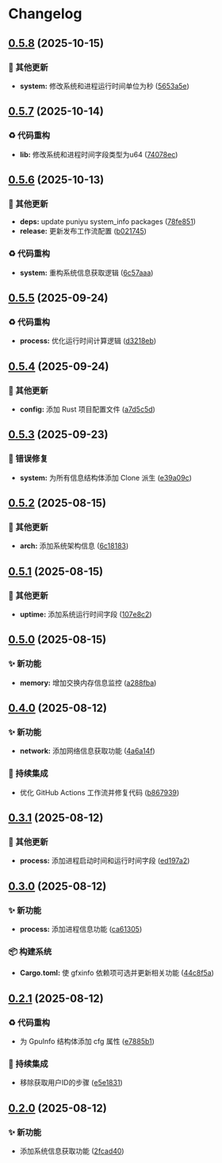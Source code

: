 # Changelog

## [0.5.8](https://github.com/puniyu/system-info/compare/v0.5.7...v0.5.8) (2025-10-15)


### 🔧 其他更新

* **system:** 修改系统和进程运行时间单位为秒 ([5653a5e](https://github.com/puniyu/system-info/commit/5653a5ee74b692a57077ad7728b6176fd1c9c8cb))

## [0.5.7](https://github.com/puniyu/system-info/compare/v0.5.6...v0.5.7) (2025-10-14)


### ♻️ 代码重构

* **lib:** 修改系统和进程时间字段类型为u64 ([74078ec](https://github.com/puniyu/system-info/commit/74078ec1d84353fd9aab846e062b171f3f2247a1))

## [0.5.6](https://github.com/puniyu/system-info/compare/v0.5.5...v0.5.6) (2025-10-13)


### 🔧 其他更新

* **deps:** update puniyu system_info packages ([78fe851](https://github.com/puniyu/system-info/commit/78fe851fccec30a2d7b12df382a849bc1c910497))
* **release:** 更新发布工作流配置 ([b021745](https://github.com/puniyu/system-info/commit/b0217457e01b14cc6dc37202e8598642f071cf18))


### ♻️ 代码重构

* **system:** 重构系统信息获取逻辑 ([6c57aaa](https://github.com/puniyu/system-info/commit/6c57aaabb9662f2020cb9d3e97ab1f73282a5cc3))

## [0.5.5](https://github.com/Puniyu/system-info/compare/v0.5.4...v0.5.5) (2025-09-24)


### ♻️ 代码重构

* **process:** 优化运行时间计算逻辑 ([d3218eb](https://github.com/Puniyu/system-info/commit/d3218ebbedded369095b509a32018515c2263281))

## [0.5.4](https://github.com/Puniyu/system-info/compare/v0.5.3...v0.5.4) (2025-09-24)


### 🔧 其他更新

* **config:** 添加 Rust 项目配置文件 ([a7d5c5d](https://github.com/Puniyu/system-info/commit/a7d5c5df90dd3120b023009d4875842cd8098daf))

## [0.5.3](https://github.com/Puniyu/system-info/compare/v0.5.2...v0.5.3) (2025-09-23)


### 🐛 错误修复

* **system:** 为所有信息结构体添加 Clone 派生 ([e39a09c](https://github.com/Puniyu/system-info/commit/e39a09c85b438dd76859f6cc9042238e4f7f5bcd))

## [0.5.2](https://github.com/Puniyu/system_info/compare/v0.5.1...v0.5.2) (2025-08-15)


### 🔧 其他更新

* **arch:** 添加系统架构信息 ([6c18183](https://github.com/Puniyu/system_info/commit/6c18183c360fbc65b02df141d3f1a7fe67d7dfc2))

## [0.5.1](https://github.com/Puniyu/system_info/compare/v0.5.0...v0.5.1) (2025-08-15)


### 🔧 其他更新

* **uptime:** 添加系统运行时间字段 ([107e8c2](https://github.com/Puniyu/system_info/commit/107e8c25781dd4561fa0182ad8497b0f3ec395d9))

## [0.5.0](https://github.com/Puniyu/system_info/compare/v0.4.0...v0.5.0) (2025-08-15)


### ✨ 新功能

* **memory:** 增加交换内存信息监控 ([a288fba](https://github.com/Puniyu/system_info/commit/a288fba8423d17df2f9dc00a087a959e9643b339))

## [0.4.0](https://github.com/Puniyu/system_info/compare/v0.3.1...v0.4.0) (2025-08-12)


### ✨ 新功能

* **network:** 添加网络信息获取功能 ([4a6a14f](https://github.com/Puniyu/system_info/commit/4a6a14ff8ec61238a6f5e9a97afe4459e1b53550))


### 🎡 持续集成

* 优化 GitHub Actions 工作流并修复代码 ([b867939](https://github.com/Puniyu/system_info/commit/b8679399454c57c6021f86fe144d1f86a4cfde44))

## [0.3.1](https://github.com/Puniyu/system_info/compare/v0.3.0...v0.3.1) (2025-08-12)


### 🔧 其他更新

* **process:** 添加进程启动时间和运行时间字段 ([ed197a2](https://github.com/Puniyu/system_info/commit/ed197a25c24117d491eb8ce054b1760f1f0561ab))

## [0.3.0](https://github.com/Puniyu/system_info/compare/v0.2.1...v0.3.0) (2025-08-12)


### ✨ 新功能

* **process:** 添加进程信息功能 ([ca61305](https://github.com/Puniyu/system_info/commit/ca6130544341e1ad1110d8d4bc3e7c565f5d2f3e))


### 📦️ 构建系统

* **Cargo.toml:** 使 gfxinfo 依赖项可选并更新相关功能 ([44c8f5a](https://github.com/Puniyu/system_info/commit/44c8f5a02b761bb37e2aead36e6f3634933f7c9e))

## [0.2.1](https://github.com/Puniyu/system_info/compare/v0.2.0...v0.2.1) (2025-08-12)


### ♻️ 代码重构

* 为 GpuInfo 结构体添加 cfg 属性 ([e7885b1](https://github.com/Puniyu/system_info/commit/e7885b1e87cc402c84d28e93bd5196345e844b6a))


### 🎡 持续集成

* 移除获取用户ID的步骤 ([e5e1831](https://github.com/Puniyu/system_info/commit/e5e1831565c4b276fb04987ee972a3bc7d05418c))

## [0.2.0](https://github.com/Puniyu/system_info/compare/v0.1.0...v0.2.0) (2025-08-12)


### ✨ 新功能

* 添加系统信息获取功能 ([2fcad40](https://github.com/Puniyu/system_info/commit/2fcad40b77b098601c62784985c0670758990c84))
